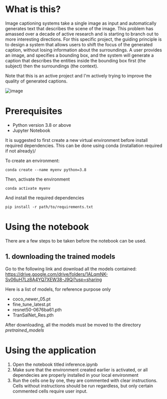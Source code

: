 # What is this?
Image captioning systems take a single image as input and automatically generates text that describes the scene of the image. This problem has amassed over a decade of active research and is starting to branch out to more interesting directions. For this specific project, the guiding principle is to design a system that allows users to shift the focus of the generated caption, without losing information about the surroundings. A user provides an image, and specifies a bounding box, and the system will generate a caption that describes the entities inside the bounding box first (the subject) then the surroundings (the context).

Note that this is an active project and I'm actively trying to improve the quality of generated captions.

![image](https://github.com/SpiderMech/FocusedCap/assets/49848129/1beb26d1-fbe8-4f4a-a7d9-622d9239fc7e)

# Prerequisites
- Python version 3.8 or above
- Jupyter Notebook
  
It is suggested to first create a new virtual environment before install required dependencies. This can be done using conda (installation required if not already)/

To create an environment:
```
conda create --name myenv python=3.8
```
Then, activate the environment
```
conda activate myenv
```
And install the required dependencies
```
pip install -r path/to/requirements.txt
```

# Using the notebook
There are a few steps to be taken before the notebook can be used.
## 1. downloading the trained models
Go to the following link and download all the models contained:
https://drive.google.com/drive/folders/1ALqmNK-Sv06uH7Lz8A4YQ7XEW38-J9Qj?usp=sharing

Here is a list of models, for reference purpose only
- coco_newer_05.pt
- fine_tune_latest.pt
- resnet50-0676ba61.pth
- TranSalNet_Res.pth

After downloading, all the models must be moved to the directory *pretrained_models*

# Using the application
1. Open the notebook titled inference.ipynb
2. Make sure that the environment created earlier is activated, or all dependecies are properly installed in your local environment
3. Run the cells one by one, they are commented with clear instructions. Cells without instructions should be run regardless, but only certain commented cells require user input.
